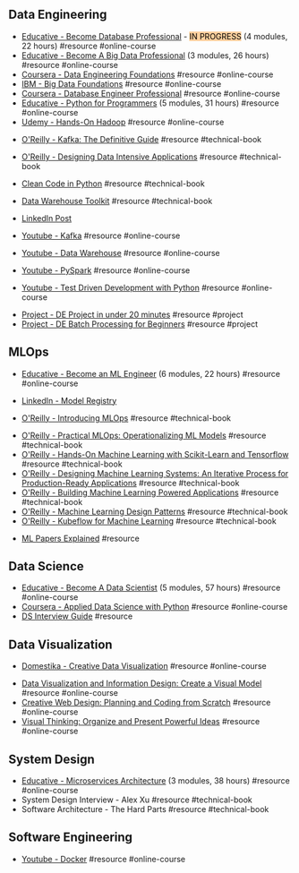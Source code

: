 ## Data Engineering
* [Educative - Become Database Professional](https://www.educative.io/path/become-database-professional) - <mark style="background: #FFB86CA6;">IN PROGRESS</mark> (4 modules, 22 hours) #resource #online-course 
* [Educative - Become A Big Data Professional](https://www.educative.io/path/become-a-big-data-professional) (3 modules, 26 hours) #resource #online-course 
* [Coursera - Data Engineering Foundations](https://www.coursera.org/specializations/data-engineering-foundations) #resource #online-course  
* [IBM - Big Data Foundations](https://cognitiveclass.ai/learn/big-data) #resource #online-course
* [Coursera - Database Engineer Professional](https://www.coursera.org/professional-certificates/meta-database-engineer) #resource #online-course 
* [Educative - Python for Programmers](https://www.educative.io/path/python-for-programmers) (5 modules, 31 hours) #resource #online-course 
* [Udemy - Hands-On Hadoop](https://www.udemy.com/course/the-ultimate-hands-on-hadoop-tame-your-big-data/) #resource #online-course 
 
- [O'Reilly - Kafka: The Definitive Guide]() #resource #technical-book 
* [O'Reilly - Designing Data Intensive Applications](https://github.com/jeffrey-xiao/papers/blob/master/textbooks/designing-data-intensive-applications.pdf) #resource #technical-book 
* [Clean Code in Python](https://github.com/clarabez/SoftwareTestingBooks/blob/master/Clean%20Code%20In%20Python:%20refactor%20your%20legacy%20code%20base%20(Mariano%20Anaya).pdf) #resource #technical-book 
* [Data Warehouse Toolkit](https://aatinegar.com/wp-content/uploads/2016/05/Kimball_The-Data-Warehouse-Toolkit-3rd-Edition.pdf) #resource #technical-book 

* [LinkedIn Post](https://www.linkedin.com/posts/benjaminrogojan_are-you-trying-to-learn-about-data-engineering-activity-7065536405120159744-AlLj?utm_source=share&utm_medium=member_desktop) 

* [Youtube - Kafka](https://www.youtube.com/watch?v=CU44hKLMg7k) #resource #online-course 
* [Youtube - Data Warehouse](https://www.youtube.com/watch?v=J326LIUrZM8) #resource #online-course 
* [Youtube - PySpark](https://www.youtube.com/watch?v=_C8kWso4ne4&t=3770s) #resource #online-course 
* [Youtube - Test Driven Development with Python](https://www.youtube.com/watch?v=eAPmXQ0dC7Q) #resource #online-course 

- [Project - DE Project in under 20 minutes](https://www.ssp.sh/blog/data-engineering-project-in-twenty-minutes/) #resource #project
- [Project - DE Batch Processing for Beginners](https://www.startdataengineering.com/post/data-engineering-project-for-beginners-batch-edition/) #resource #project 

## MLOps
- [Educative - Become an ML Engineer](https://www.educative.io/path/become-a-machine-learning-engineer) (6 modules, 22 hours) #resource #online-course 
 
- [LinkedIn - Model Registry](https://www.linkedin.com/feed/update/urn:li:activity:7010876299460108288/)

- [O'Reilly - Introducing MLOps]() #resource #technical-book 
* [O'Reilly - Practical MLOps: Operationalizing ML Models]() #resource #technical-book 
* [O'Reilly - Hands-On Machine Learning with Scikit-Learn and Tensorflow]() #resource #technical-book 
* [O'Reilly - Designing Machine Learning Systems: An Iterative Process for Production-Ready Applications]() #resource #technical-book 
* [O'Reilly - Building Machine Learning Powered Applications]() #resource #technical-book 
* [O'Reilly - Machine Learning Design Patterns]() #resource #technical-book 
* [O'Reilly - Kubeflow for Machine Learning]() #resource #technical-book 

- [ML Papers Explained](https://github.com/dair-ai/ML-Papers-Explained) #resource 

## Data Science
* [Educative - Become A Data Scientist](https://www.educative.io/path/become-a-data-scientist) (5 modules, 57 hours) #resource #online-course 
* [Coursera - Applied Data Science with Python](https://www.coursera.org/specializations/data-science-python) #resource #online-course 
* [DS Interview Guide](https://docs.google.com/presentation/d/10uAeK0cwzIMB5CLE2ovigTSdi9ZRQodNHg0RSFVq2qw/edit#slide=id.gd83dc5133b_0_85) #resource 


## Data Visualization
* [Domestika - Creative Data Visualization](https://www.domestika.org/en/courses/4217-creative-data-visualization-for-narrative-designs) #resource #online-course 
- [Data Visualization and Information Design: Create a Visual Model](https://www.domestika.org/en/courses/2495-data-visualization-and-information-design-create-a-visual-model) #resource #online-course 
- [Creative Web Design: Planning and Coding from Scratch](https://www.domestika.org/en/courses/2309-creative-web-design-planning-and-coding-from-scratch) #resource #online-course 
- [Visual Thinking: Organize and Present Powerful Ideas](https://www.domestika.org/en/courses/3825-visual-thinking-organize-and-present-powerful-ideas) #resource #online-course 

## System Design
* [Educative - Microservices Architecture](https://www.educative.io/path/microservices-architecture) (3 modules, 38 hours) #resource #online-course
* System Design Interview - Alex Xu #resource #technical-book
* Software Architecture - The Hard Parts #resource #technical-book 

## Software Engineering
* [Youtube - Docker](https://www.youtube.com/watch?v=3c-iBn73dDE) #resource #online-course 